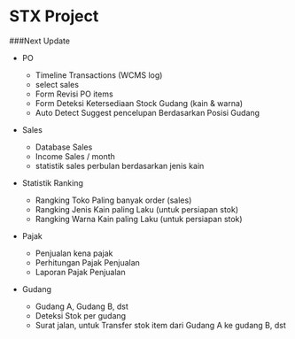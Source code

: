 STX Project
===

###Next Update

+ PO
	+ Timeline Transactions (WCMS log)
	+ select sales
	+ Form Revisi PO items
	+ Form Deteksi Ketersediaan Stock Gudang (kain & warna)
	+ Auto Detect Suggest pencelupan Berdasarkan Posisi Gudang


+ Sales
	+ Database Sales
	+ Income Sales / month
	+ statistik sales perbulan berdasarkan jenis kain


+ Statistik Ranking
	+ Rangking Toko Paling banyak order (sales)
	+ Rangking Jenis Kain paling Laku (untuk persiapan stok)
	+ Rangking Warna Kain paling Laku (untuk persiapan stok)


+ Pajak
	+ Penjualan kena pajak
	+ Perhitungan Pajak Penjualan
	+ Laporan Pajak Penjualan

+ Gudang
	+ Gudang A, Gudang B, dst
	+ Deteksi Stok per gudang
	+ Surat jalan, untuk Transfer stok item dari Gudang A ke gudang B, dst
